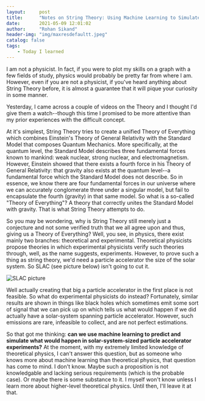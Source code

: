 ```yaml
---
layout:     post
title:      "Notes on String Theory: Using Machine Learning to Simulate High-Energy Physics?"
date:       2021-05-09 12:01:02
author:     "Rohan Sikand"
header-img: "img/maxresdefaultt.jpeg" 
catalog: false
tags:
    - Today I learned
---
```



I am not a physicist. In fact, if you were to plot my skills on a graph with a few fields of study, physics would probably be pretty far from where I am. However, even if you are not a physicist, if you've heard anything about String Theory before, it is almost a guarantee that it will pique your curiosity in some manner. 

Yesterday, I came across a couple of videos on the Theory and I thought I'd give them a watch--though this time I promised to be more attentive than my prior experiences with the difficult concept. 

At it's simplest, String Theory tries to create a unified Theory of Everything which combines Einstein's Theory of General Relativity with the Standard Model that composes Quantum Mechanics. More specifically, at the quantum level, the Standard Model describes three fundamental forces known to mankind: weak nuclear, strong nuclear, and electromagnetism. However, Einstein showed that there exists a fourth force in his Theory of General Relativity: that gravity also exists at the quantum level--a fundamental force which the Standard Model does not describe. So in essence, we know there are four fundamental forces in our universe where we can accurately conglomerate three under a singular model, but fail to encapsulate the fourth (gravity) in that same model. So what is a so-called "Theory of Everything"? A theory that correctly unites the Standard Model with gravity. That is what String Theory attempts to do. 

So you may be wondering, why is String Theory still merely just a conjecture and not some verified truth that we all agree upon and thus, giving us a Theory of Everything? Well, you see, in physics, there exist mainly two branches: theoretical and experimental. Theoretical physicists propose theories in which experimental physicists verify such theories through, well, as the name suggests, experiments. However, to prove such a thing as string theory, we'd need a particle accelerator the size of the solar system. So SLAC (see picture below) isn't going to cut it. 

![SLAC picture](https://user-images.githubusercontent.com/57341225/117587664-102c2b80-b0ed-11eb-8a5c-7a328b98094a.png)

Well actually creating that big a particle accelerator in the first place is not feasible. So what do experimental physicists do instead? Fortunately, similar results are shown in things like black holes which sometimes emit some sort of signal that we can pick up on which tells us what would happen if we did actually have a solar-system spanning particle accelerator. However, such emissions are rare, infeasible to collect, and are not perfect estimations.

So that got me thinking: **can we use machine learning to predict and simulate what would happen in solar-system-sized particle accelerator experiments?** At the moment, with my extremely limited knowledge of theoretical physics, I can't answer this question, but as someone who knows more about machine learning than theoretical physics, that question has come to mind. I don't know. Maybe such a proposition is not knowledgable and lacking serious requirements (which is the probable case). Or maybe there is some substance to it. I myself won't know unless I learn more about higher-level theoretical physics. Until then, I'll leave it at that.
